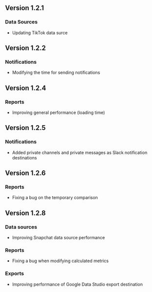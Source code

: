 
## Version 1.2.1

### Data Sources

* Updating TikTok data surce




## Version 1.2.2

### Notifications

* Modifying the time for sending notifications




## Version 1.2.4

### Reports

* Improving general performance (loading time)




## Version 1.2.5

### Notifications

* Added private channels and private messages as Slack notification destinations




## Version 1.2.6

### Reports

* Fixing a bug on the temporary comparison




## Version 1.2.8

### Data sources

* Improving Snapchat data source performance




### Reports

* Fixing a bug when modifying calculated metrics




### Exports

* Improving performance of Google Data Studio export destination







